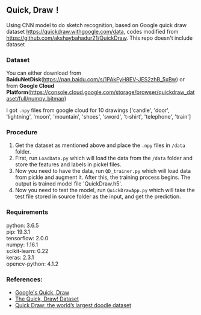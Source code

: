 ## Quick, Draw！

Using CNN model to do sketch recognition, based on Google quick draw dataset https://quickdraw.withgoogle.com/data, codes modified from https://github.com/akshaybahadur21/QuickDraw. This repo doesn't include dataset


### Dataset
You can either download from **BaiduNetDisk**(https://pan.baidu.com/s/1PAkFyH8EV-JES2zhB_5xBw) or from **Google Cloud Platform**(https://console.cloud.google.com/storage/browser/quickdraw_dataset/full/numpy_bitmap)

I got `.npy` files from google cloud for 10 drawings ['candle', 'door', 'lightning', 'moon', 'mountain', 'shoes', 'sword', 't-shirt', 'telephone', 'train']


### Procedure

1) Get the dataset as mentioned above and place the `.npy` files in `/data` folder.
2) First, run `LoadData.py` which will load the data from the `/data` folder and store the features and labels in  pickel files.
3) Now you need to have the data, run `QD_trainer.py` which will load data from pickle and augment it. After this, the training process begins. The output is trained model file 'QuickDraw.h5'.
4) Now you need to test the model, run `QuickDrawApp.py` which will take the test file stored in source folder as the input, and get the prediction.


### Requirements

python: 3.6.5  
pip: 19.3.1  
tensorflow: 2.0.0  
numpy: 1.16.1  
scikit-learn: 0.22  
keras: 2.3.1  
opencv-python: 4.1.2  

### References:
 
 - [Google's Quick, Draw](https://quickdraw.withgoogle.com/) 
 - [The Quick, Draw! Dataset](https://github.com/googlecreativelab/quickdraw-dataset)
 - [Quick Draw: the world’s largest doodle dataset](https://towardsdatascience.com/quick-draw-the-worlds-largest-doodle-dataset-823c22ffce6b)

